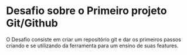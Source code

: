 # Desafio sobre o Primeiro projeto Git/Github
O Desafio consiste em criar um repositório git e dar os primeiros passos criando e se utilizando da ferramenta para um ensino de suas features.


